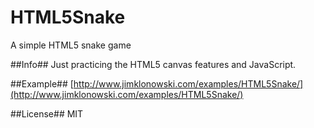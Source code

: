 # HTML5Snake
A simple HTML5 snake game

##Info##
Just practicing the HTML5 canvas features and JavaScript.

##Example##
[http://www.jimklonowski.com/examples/HTML5Snake/](http://www.jimklonowski.com/examples/HTML5Snake/)

##License##
MIT